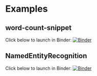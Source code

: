 # Examples

## word-count-snippet

Click below to launch in Binder:
[![Binder](https://mybinder.org/badge_logo.svg)](https://mybinder.org/v2/gh/socheres/text-data-mining-examples/519a775072369208fae4178a5efc65726d620e0a?urlpath=lab%2Ftree%2Fword-count-snippet.ipynb)

## NamedEntityRecognition

Click below to launch in Binder:
[![Binder](https://mybinder.org/badge_logo.svg)](https://mybinder.org/v2/gh/socheres/text-data-mining-examples/519a775072369208fae4178a5efc65726d620e0a?urlpath=lab%2Ftree%2FNamedEntityRecognition.ipynb)